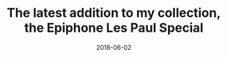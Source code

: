---
title: 'The latest addition to my collection, the Epiphone Les Paul Special'
description: ''
keywords: ''
tags: 'personal'
image: './images/jeremy-allouche-532099-unsplash.jpg'
imageCredit: 'Jeremy Allouche'
imageCreditURL: 'https://unsplash.com/@labandestyle'
path: '/blog/collection-epiphone-les-paul-special'
published: true
date: '2018-06-02'
---